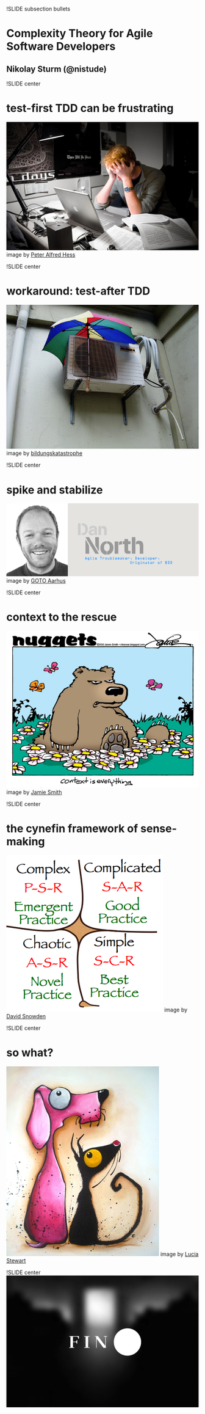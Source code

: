 !SLIDE subsection bullets
# Complexity Theory for Agile Software Developers
## Nikolay Sturm (@nistude)

!SLIDE center
# test-first TDD can be frustrating
![frustrated programmer](images/Frustrated-Employees.jpg)
<span class="smaller">image by [Peter Alfred Hess](http://www.flickr.com/photos/peterhess/2976755407/)</span>

!SLIDE center
# workaround: test-after TDD
![workaround](images/3939078758_4ba9dfa949_z.jpg)
<span class="smaller">image by [bildungskatastrophe](http://www.flickr.com/photos/bildungskatastrophe/3939078758)</span>

!SLIDE center
# spike and stabilize
![dan north](images/GOTO_Dan_North_BW.png)
<span class="smaller">image by [GOTO Aarhus](http://gotocon.com/dl/goto-aarhus-2012/Web/Photo/GOTO_Dan_North_BW.png)</span>

!SLIDE center
# context to the rescue
![context is everything](images/context.jpg)
<span class="smaller">image by [Jamie Smith](http://2.bp.blogspot.com/-9GD9-oIDi_g/T9F3WDX4DAI/AAAAAAAAM2Q/KLaHRGXi3xg/s1600/nugg.context.web.jpg)</span>

!SLIDE center
# the cynefin framework of sense-making
![cynefin framework](images/Cynefin.png)
<span class="smaller">image by [David Snowden](http://commons.wikimedia.org/wiki/File:Cynefin.png)</span>

!SLIDE center
# so what?
![so what?](images/so_what.jpg)
<span class="smaller">image by [Lucia Stewart](http://fineartamerica.com/featured/so-what-now-lucia-stewart.html)

!SLIDE center
![the end](images/fin.jpg)
